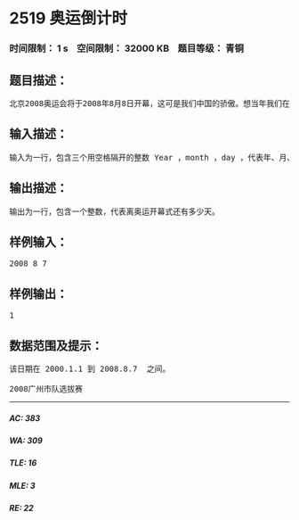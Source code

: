 # 2519 奥运倒计时   
### 时间限制： 1 s&nbsp;&nbsp;&nbsp;&nbsp;空间限制： 32000 KB&nbsp;&nbsp;&nbsp;&nbsp;题目等级： 青铜  
## 题目描述：  

<pre>
北京2008奥运会将于2008年8月8日开幕，这可是我们中国的骄傲。想当年我们在争取2000年奥运会主办权惜败之后，终于有机会在今年扬眉吐气了。现在，我们每天都看到奥运的倒计时，各大网站都贴着“距奥运开幕还有XXX天”。现在我们自己也算一把，看一下从这个世纪开始的某一天，离我们的2008年奥运开幕还有多少天。
</pre>
  
  
## 输入描述：  

<pre>
输入为一行，包含三个用空格隔开的整数 Year ，month ，day ，代表年、月、日。输入数据保证是一个合法的日期.
</pre>
  
  
## 输出描述：  

<pre>
输出为一行，包含一个整数，代表离奥运开幕式还有多少天。
</pre>
  
  
## 样例输入：  

<pre>
2008 8 7
</pre>
  
  
## 样例输出：  

<pre>
1
</pre>
  
  
## 数据范围及提示：  

<pre>
该日期在 2000.1.1 到 2008.8.7  之间。
 
2008广州市队选拔赛
</pre>
  
  
***  

##### AC: 383  
##### WA: 309  
##### TLE: 16  
##### MLE: 3  
##### RE: 22  
